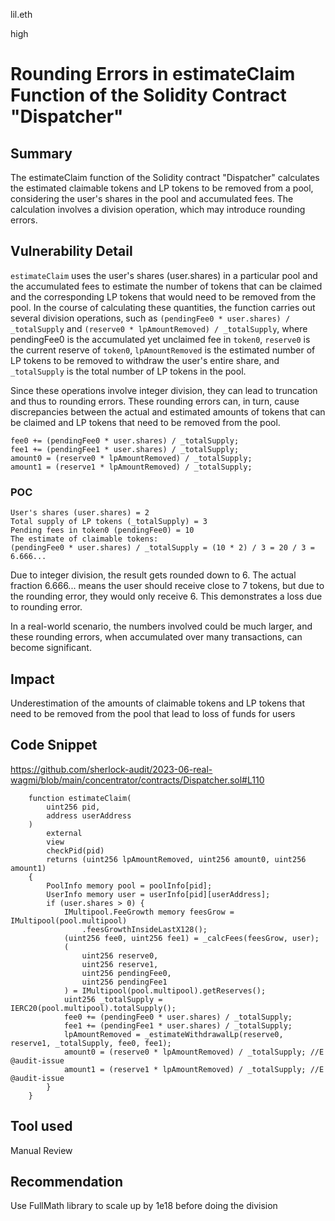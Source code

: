 lil.eth

high

# Rounding Errors in estimateClaim Function of the Solidity Contract "Dispatcher"

## Summary

The estimateClaim function of the Solidity contract "Dispatcher" calculates the estimated claimable tokens and LP tokens to be removed from a pool, considering the user's shares in the pool and accumulated fees. The calculation involves a division operation, which may introduce rounding errors.


## Vulnerability Detail
`estimateClaim` uses the user's shares (user.shares) in a particular pool and the accumulated fees to estimate the number of tokens that can be claimed and the corresponding LP tokens that would need to be removed from the pool. In the course of calculating these quantities, the function carries out several division operations, such as `(pendingFee0 * user.shares) / _totalSupply` and `(reserve0 * lpAmountRemoved) / _totalSupply`, where pendingFee0 is the accumulated yet unclaimed fee in `token0`, `reserve0` is the current reserve of `token0`, `lpAmountRemoved` is the estimated number of LP tokens to be removed to withdraw the user's entire share, and `_totalSupply` is the total number of LP tokens in the pool.

Since these operations involve integer division, they can lead to truncation and thus to rounding errors. These rounding errors can, in turn, cause discrepancies between the actual and estimated amounts of tokens that can be claimed and LP tokens that need to be removed from the pool.

```solidity
fee0 += (pendingFee0 * user.shares) / _totalSupply;
fee1 += (pendingFee1 * user.shares) / _totalSupply;
amount0 = (reserve0 * lpAmountRemoved) / _totalSupply;
amount1 = (reserve1 * lpAmountRemoved) / _totalSupply;
```

### POC 
```solidity
User's shares (user.shares) = 2
Total supply of LP tokens (_totalSupply) = 3
Pending fees in token0 (pendingFee0) = 10
The estimate of claimable tokens:
(pendingFee0 * user.shares) / _totalSupply = (10 * 2) / 3 = 20 / 3 = 6.666...
```

Due to integer division, the result gets rounded down to 6. The actual fraction 6.666... means the user should receive close to 7 tokens, but due to the rounding error, they would only receive 6. This demonstrates a loss due to rounding error.

In a real-world scenario, the numbers involved could be much larger, and these rounding errors, when accumulated over many transactions, can become significant.

## Impact

Underestimation of the amounts of claimable tokens and LP tokens that need to be removed from the pool that lead to loss of funds for users

## Code Snippet
https://github.com/sherlock-audit/2023-06-real-wagmi/blob/main/concentrator/contracts/Dispatcher.sol#L110
```solidity
    function estimateClaim(
        uint256 pid,
        address userAddress
    )
        external
        view
        checkPid(pid)
        returns (uint256 lpAmountRemoved, uint256 amount0, uint256 amount1)
    {
        PoolInfo memory pool = poolInfo[pid];
        UserInfo memory user = userInfo[pid][userAddress];
        if (user.shares > 0) {
            IMultipool.FeeGrowth memory feesGrow = IMultipool(pool.multipool)
                .feesGrowthInsideLastX128();
            (uint256 fee0, uint256 fee1) = _calcFees(feesGrow, user);
            (
                uint256 reserve0,
                uint256 reserve1,
                uint256 pendingFee0,
                uint256 pendingFee1
            ) = IMultipool(pool.multipool).getReserves();
            uint256 _totalSupply = IERC20(pool.multipool).totalSupply();
            fee0 += (pendingFee0 * user.shares) / _totalSupply;
            fee1 += (pendingFee1 * user.shares) / _totalSupply;
            lpAmountRemoved = _estimateWithdrawalLp(reserve0, reserve1, _totalSupply, fee0, fee1);
            amount0 = (reserve0 * lpAmountRemoved) / _totalSupply; //E @audit-issue
            amount1 = (reserve1 * lpAmountRemoved) / _totalSupply; //E @audit-issue
        }
    }
```
## Tool used

Manual Review

## Recommendation

Use FullMath library to scale up by 1e18 before doing the division